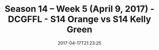 ---
title: Season 14 – Week 5 (April 9, 2017) - DCGFFL - S14 Orange vs S14 Kelly Green
teams-score:
- team: _teams/s14-orange.md
  score: 0
- team: _teams/s14-kelly.md
  score: 26
mvp: Christin, CJ
game-ball: Veronica, Steve T
sportsperson: ''
season: 14
week: 4
date: '2017-04-17T21:23:25'
pageid: season-14-week-4-april-2-2017-2-5101-vs-5097
---